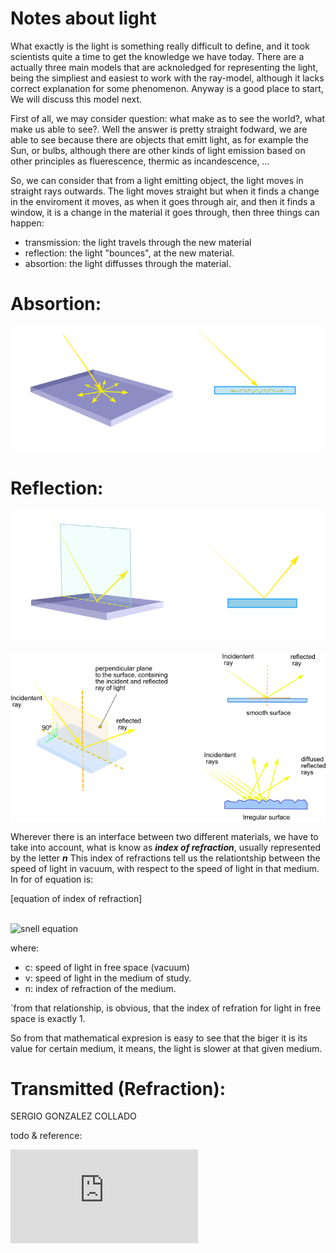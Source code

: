 
# Notes about light

What exactly is the light is something really difficult to define, and it took scientists quite a time to get the knowledge we have today. There are a 
actually three main models that are acknoledged for representing the light, being the simpliest and easiest to work with the ray-model, although it lacks correct explanation for some phenomenon. Anyway is a good place to start,  We will discuss this model next.

First of all, we may consider question: what make as to see the world?, what make us able to see?. Well the answer is pretty straight fodward, we
are able to see because there are objects that emitt light, as for example the Sun, or bulbs, although there are other kinds of light emission based on other principles as fluerescence, thermic as incandescence, ... 

So, we can consider that from a light emitting object, the light moves in straight rays outwards. The light moves straight but when it
finds a change in the enviroment it moves, as when it goes through air, and then it finds a window, it is a change in the material it goes
through, then three things can happen:

- transmission: the light travels through the new material
- reflection: the light "bounces", at the new material.
- absortion: the light diffusses through the material.


# Absortion:

![Absortion](../image/Absortion.PNG)




# Reflection:


![Reflection](../image/light.PNG)

![reflection](https://github.com/sergiocollado/potpourri/blob/master/image/light_reflection.png)


Wherever there is an interface between two different materials, we have to take into account, what is know as _**index of refraction**_,  usually represented by the letter _**n**_ This index of refractions tell us the relationtship between the speed of light in vacuum, with
respect to the speed of light in that medium. In for of equation is:

[equation of index of refraction]


 <br> <img  src="https://rawgit.com/sergiocollado/potpourri/master/image/snell_eq.svg?sanitize=true" alt="snell equation"> <br> 


where:
 - c: speed of light in free space (vacuum)
 - v: speed of light in the medium of study.
 - n: index of refraction of the medium.
 
 
´from that relationship, is obvious, that the index of refration for light in free space is exactly 1. 

 So from that mathematical expresion is easy to see that the biger it is its value for certain medium, it means, the light is slower at that given medium.











# Transmitted (Refraction):




















SERGIO GONZALEZ COLLADO



todo & reference:

![why sky is blue](http://www.lpl.arizona.edu/~griffith/PTYS517/RT6-scattering1.pdf)
